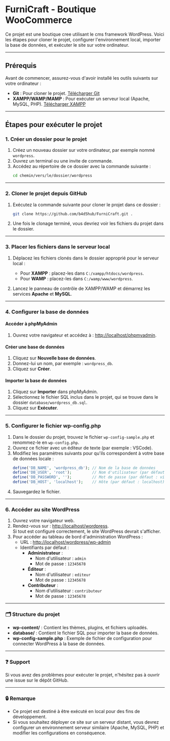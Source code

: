 # FurniCraft - Boutique WooCommerce  

Ce projet est une boutique cree utilisant le cms framework WordPress. Voici les étapes pour cloner le projet, configurer l'environnement local, importer la base de données, et exécuter le site sur votre ordinateur.  

---  

## Prérequis  

Avant de commencer, assurez-vous d'avoir installé les outils suivants sur votre ordinateur :  
- **Git** : Pour cloner le projet. [Télécharger Git](https://git-scm.com/)  
- **XAMPP/WAMP/MAMP** : Pour exécuter un serveur local (Apache, MySQL, PHP). [Télécharger XAMPP](https://www.apachefriends.org/index.html)  

---  

## Étapes pour exécuter le projet  

### 1. Créer un dossier pour le projet  

1. Créez un nouveau dossier sur votre ordinateur, par exemple nommé `wordpress`.  
2. Ouvrez un terminal ou une invite de commande.  
3. Accédez au répertoire de ce dossier avec la commande suivante :  
   ```bash  
   cd chemin/vers/le/dossier/wordpress  
   ```  

---  

### 2. Cloner le projet depuis GitHub  

1. Exécutez la commande suivante pour cloner le projet dans ce dossier :  
   ```bash  
   git clone https://github.com/b4d5hub/FurniCraft.git .  
   ```  

2. Une fois le clonage terminé, vous devriez voir les fichiers du projet dans le dossier.  

---  

### 3. Placer les fichiers dans le serveur local  

1. Déplacez les fichiers clonés dans le dossier approprié pour le serveur local :  
   - Pour **XAMPP** : placez-les dans `C:/xampp/htdocs/wordpress`.  
   - Pour **WAMP** : placez-les dans `C:/wamp/www/wordpress`.  

2. Lancez le panneau de contrôle de XAMPP/WAMP et démarrez les services **Apache** et **MySQL**.  

---  

### 4. Configurer la base de données  

#### Accéder à phpMyAdmin  
1. Ouvrez votre navigateur et accédez à : [http://localhost/phpmyadmin](http://localhost/phpmyadmin).  

#### Créer une base de données  
1. Cliquez sur **Nouvelle base de données**.  
2. Donnez-lui un nom, par exemple : `wordpress_db`.  
3. Cliquez sur **Créer**.  

#### Importer la base de données  
1. Cliquez sur **Importer** dans phpMyAdmin.  
2. Sélectionnez le fichier SQL inclus dans le projet, qui se trouve dans le dossier `database/wordpress_db.sql`.  
3. Cliquez sur **Exécuter**.  

---  

### 5. Configurer le fichier wp-config.php  

1. Dans le dossier du projet, trouvez le fichier `wp-config-sample.php` et renommez-le en `wp-config.php`.  
2. Ouvrez ce fichier avec un éditeur de texte (par exemple : VSCode).  
3. Modifiez les paramètres suivants pour qu'ils correspondent à votre base de données locale :  
   ```php  
   define('DB_NAME', 'wordpress_db'); // Nom de la base de données  
   define('DB_USER', 'root');         // Nom d'utilisateur (par défaut : root)  
   define('DB_PASSWORD', '');         // Mot de passe (par défaut : vide)  
   define('DB_HOST', 'localhost');    // Hôte (par défaut : localhost)  
   ```  
4. Sauvegardez le fichier.  

---  

### 6. Accéder au site WordPress  

1. Ouvrez votre navigateur web.  
2. Rendez-vous sur : [http://localhost/wordpress](http://localhost/wordpress).  
   Si tout est configuré correctement, le site WordPress devrait s'afficher.  
3. Pour accéder au tableau de bord d'administration WordPress :  
   - URL : [http://localhost/wordpress/wp-admin](http://localhost/wordpress/wp-admin)  
   - Identifiants par défaut :  
     - **Administrateur** :  
       - Nom d'utilisateur : `admin`  
       - Mot de passe : `12345678`  
     - **Éditeur** :  
       - Nom d'utilisateur : `editeur`  
       - Mot de passe : `12345678`  
     - **Contributeur** :  
       - Nom d'utilisateur : `contributeur`  
       - Mot de passe : `12345678`  

---  

### 🗂️ Structure du projet  

- **wp-content/** : Contient les thèmes, plugins, et fichiers uploadés.  
- **database/** : Contient le fichier SQL pour importer la base de données.  
- **wp-config-sample.php** : Exemple de fichier de configuration pour connecter WordPress à la base de données.  

---  

### ❓ Support  

Si vous avez des problèmes pour exécuter le projet, n'hésitez pas à ouvrir une issue sur le dépôt GitHub.  

---  

### 🔒 Remarque  

- Ce projet est destiné à être exécuté en local pour des fins de développement.  
- Si vous souhaitez déployer ce site sur un serveur distant, vous devrez configurer un environnement serveur similaire (Apache, MySQL, PHP) et modifier les configurations en conséquence.  

